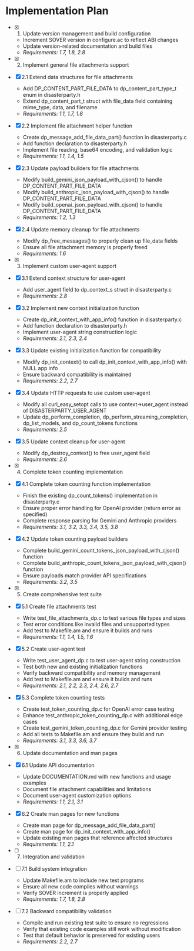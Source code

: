 # Implementation Plan

- [x] 1. Update version management and build configuration
  - Increment SOVER version in configure.ac to reflect ABI changes
  - Update version-related documentation and build files
  - _Requirements: 1.7, 1.8, 2.8_

- [x] 2. Implement general file attachments support
- [x] 2.1 Extend data structures for file attachments
  - Add DP_CONTENT_PART_FILE_DATA to dp_content_part_type_t enum in disasterparty.h
  - Extend dp_content_part_t struct with file_data field containing mime_type, data, and filename
  - _Requirements: 1.1, 1.7, 1.8_

- [x] 2.2 Implement file attachment helper function
  - Create dp_message_add_file_data_part() function in disasterparty.c
  - Add function declaration to disasterparty.h
  - Implement file reading, base64 encoding, and validation logic
  - _Requirements: 1.1, 1.4, 1.5_

- [x] 2.3 Update payload builders for file attachments
  - Modify build_gemini_json_payload_with_cjson() to handle DP_CONTENT_PART_FILE_DATA
  - Modify build_anthropic_json_payload_with_cjson() to handle DP_CONTENT_PART_FILE_DATA
  - Modify build_openai_json_payload_with_cjson() to handle DP_CONTENT_PART_FILE_DATA
  - _Requirements: 1.2, 1.3_

- [x] 2.4 Update memory cleanup for file attachments
  - Modify dp_free_messages() to properly clean up file_data fields
  - Ensure all file attachment memory is properly freed
  - _Requirements: 1.6_

- [x] 3. Implement custom user-agent support
- [x] 3.1 Extend context structure for user-agent
  - Add user_agent field to dp_context_s struct in disasterparty.c
  - _Requirements: 2.8_

- [x] 3.2 Implement new context initialization function
  - Create dp_init_context_with_app_info() function in disasterparty.c
  - Add function declaration to disasterparty.h
  - Implement user-agent string construction logic
  - _Requirements: 2.1, 2.3, 2.4_

- [x] 3.3 Update existing initialization function for compatibility
  - Modify dp_init_context() to call dp_init_context_with_app_info() with NULL app info
  - Ensure backward compatibility is maintained
  - _Requirements: 2.2, 2.7_

- [x] 3.4 Update HTTP requests to use custom user-agent
  - Modify all curl_easy_setopt calls to use context->user_agent instead of DISASTERPARTY_USER_AGENT
  - Update dp_perform_completion, dp_perform_streaming_completion, dp_list_models, and dp_count_tokens functions
  - _Requirements: 2.5_

- [x] 3.5 Update context cleanup for user-agent
  - Modify dp_destroy_context() to free user_agent field
  - _Requirements: 2.6_

- [x] 4. Complete token counting implementation
- [x] 4.1 Complete token counting function implementation
  - Finish the existing dp_count_tokens() implementation in disasterparty.c
  - Ensure proper error handling for OpenAI provider (return error as specified)
  - Complete response parsing for Gemini and Anthropic providers
  - _Requirements: 3.1, 3.2, 3.3, 3.4, 3.5, 3.8_

- [x] 4.2 Update token counting payload builders
  - Complete build_gemini_count_tokens_json_payload_with_cjson() function
  - Complete build_anthropic_count_tokens_json_payload_with_cjson() function
  - Ensure payloads match provider API specifications
  - _Requirements: 3.2, 3.5_

- [x] 5. Create comprehensive test suite
- [x] 5.1 Create file attachments test
  - Write test_file_attachments_dp.c to test various file types and sizes
  - Test error conditions like invalid files and unsupported types
  - Add test to Makefile.am and ensure it builds and runs
  - _Requirements: 1.1, 1.4, 1.5, 1.6_

- [x] 5.2 Create user-agent test
  - Write test_user_agent_dp.c to test user-agent string construction
  - Test both new and existing initialization functions
  - Verify backward compatibility and memory management
  - Add test to Makefile.am and ensure it builds and runs
  - _Requirements: 2.1, 2.2, 2.3, 2.4, 2.6, 2.7_

- [x] 5.3 Complete token counting tests
  - Create test_token_counting_dp.c for OpenAI error case testing
  - Enhance test_anthropic_token_counting_dp.c with additional edge cases
  - Create test_gemini_token_counting_dp.c for Gemini provider testing
  - Add all tests to Makefile.am and ensure they build and run
  - _Requirements: 3.1, 3.3, 3.6, 3.7_

- [x] 6. Update documentation and man pages
- [x] 6.1 Update API documentation
  - Update DOCUMENTATION.md with new functions and usage examples
  - Document file attachment capabilities and limitations
  - Document user-agent customization options
  - _Requirements: 1.1, 2.1, 3.1_

- [x] 6.2 Create man pages for new functions
  - Create man page for dp_message_add_file_data_part()
  - Create man page for dp_init_context_with_app_info()
  - Update existing man pages that reference affected structures
  - _Requirements: 1.1, 2.1_

- [ ] 7. Integration and validation
- [ ] 7.1 Build system integration
  - Update Makefile.am to include new test programs
  - Ensure all new code compiles without warnings
  - Verify SOVER increment is properly applied
  - _Requirements: 1.7, 1.8, 2.8_

- [ ] 7.2 Backward compatibility validation
  - Compile and run existing test suite to ensure no regressions
  - Verify that existing code examples still work without modification
  - Test that default behavior is preserved for existing users
  - _Requirements: 2.2, 2.7_
